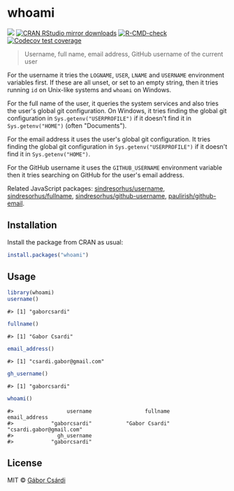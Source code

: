 


# whoami

<!-- badges: start -->
[![](https://www.r-pkg.org/badges/version/whoami)](https://www.r-pkg.org/pkg/whoami)
[![CRAN RStudio mirror downloads](https://cranlogs.r-pkg.org/badges/whoami)](https://www.r-pkg.org/pkg/whoami)
[![R-CMD-check](https://github.com/r-lib/whoami/actions/workflows/R-CMD-check.yaml/badge.svg)](https://github.com/r-lib/whoami/actions/workflows/R-CMD-check.yaml)
[![Codecov test coverage](https://codecov.io/gh/r-lib/whoami/branch/main/graph/badge.svg)](https://app.codecov.io/gh/r-lib/whoami?branch=main)
<!-- badges: end -->

> Username, full name, email address, GitHub username of the current user

For the username it tries the `LOGNAME`, `USER`, `LNAME` and
`USERNAME` environment variables first. If these are all unset,
or set to an empty string, then it tries running `id` on Unix-like
systems and `whoami` on Windows.

For the full name of the user, it queries the system services and also
 tries the user's global git configuration. On Windows, it tries finding
 the global git configuration in `Sys.getenv("USERPROFILE")` if it doesn't
 find it in `Sys.getenv("HOME")` (often "Documents").

For the email address it uses the user's global git configuration. It tries
finding the global git configuration in `Sys.getenv("USERPROFILE")` if it
doesn't find it in `Sys.getenv("HOME")`.

For the GitHub username it uses the `GITHUB_USERNAME` environment variable
then it tries searching on GitHub for the user's email address.

Related JavaScript packages:
[sindresorhus/username](https://github.com/sindresorhus/username),
[sindresorhus/fullname](https://github.com/sindresorhus/fullname),
[sindresorhus/github-username](https://github.com/sindresorhus/github-username),
[paulirish/github-email](https://github.com/paulirish/github-email).

## Installation

Install the package from CRAN as usual:


```r
install.packages("whoami")
```

## Usage


```r
library(whoami)
username()
```

```
#> [1] "gaborcsardi"
```

```r
fullname()
```

```
#> [1] "Gabor Csardi"
```

```r
email_address()
```

```
#> [1] "csardi.gabor@gmail.com"
```

```r
gh_username()
```

```
#> [1] "gaborcsardi"
```

```r
whoami()
```

```
#>                 username                 fullname            email_address 
#>            "gaborcsardi"           "Gabor Csardi" "csardi.gabor@gmail.com" 
#>              gh_username 
#>            "gaborcsardi"
```

## License

MIT © [Gábor Csárdi](https://github.com/gaborcsardi)
